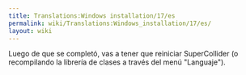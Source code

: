 ```yaml
---
title: Translations:Windows installation/17/es
permalink: wiki/Translations:Windows_installation/17/es/
layout: wiki
---
```


Luego de que se completó, vas a tener que reiniciar SuperCollider (o
recompilando la librería de clases a través del menú "Languaje").
